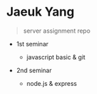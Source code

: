 # Jaeuk Yang

> server assignment repo

- 1st seminar
  - javascript basic & git

- 2nd seminar
  - node.js & express

